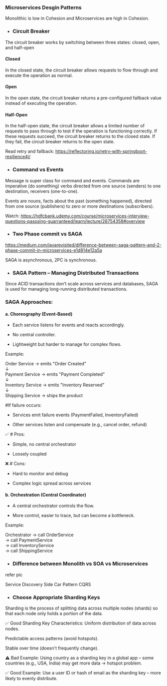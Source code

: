 ### Microservices Desgin Patterns

Monolithic is low in Cohesion and Microservices are high in Cohesion.


* ### Circuit Breaker

The circuit breaker works by switching between three states: closed, open, and half-open

#### Closed
In the closed state, the circuit breaker allows requests to flow through and execute the operation as normal.

#### Open
In the open state, the circuit breaker returns a pre-configured fallback value instead of executing the operation.

#### Half-Open
In the half-open state, the circuit breaker allows a limited number of requests to pass through to test if the operation is functioning correctly. If these requests succeed, the circuit breaker returns to the closed state. If they fail, the circuit breaker returns to the open state.

Read retry and fallback: https://reflectoring.io/retry-with-springboot-resilience4j/

* ### Command vs Events
Message is super class for command and events.
Commands are imperative (do something) verbs directed from one source (senders) to one destination, receivers (one-to-one).

Events are nouns, facts about the past (something happened), directed from one source (publishers) to zero or more destinations (subscribers).

Watch: https://hdfcbank.udemy.com/course/microservices-interview-questions-passsing-guarranteed/learn/lecture/28754358#overview

* ### Two Phase commit vs SAGA

https://medium.com/javarevisited/difference-between-saga-pattern-and-2-phase-commit-in-microservices-e1d814e12a5a

SAGA is asynchronous, 2PC is synchronous.

* ### SAGA Pattern – Managing Distributed Transactions
Since ACID transactions don’t scale across services and databases, SAGA is used for managing long-running distributed transactions.

### SAGA Approaches:
#### a. Choreography (Event-Based)
- Each service listens for events and reacts accordingly.

- No central controller.

- Lightweight but harder to manage for complex flows.

Example:

Order Service → emits "Order Created"  
↓  
Payment Service → emits "Payment Completed"  
↓  
Inventory Service → emits "Inventory Reserved"  
↓  
Shipping Service → ships the product

#If failure occurs:
- Services emit failure events (PaymentFailed, InventoryFailed)

- Other services listen and compensate (e.g., cancel order, refund)

✅ # Pros:
- Simple, no central orchestrator

- Loosely coupled

❌ # Cons:
- Hard to monitor and debug

- Complex logic spread across services
  
#### b. Orchestration (Central Coordinator)
- A central orchestrator controls the flow.

- More control, easier to trace, but can become a bottleneck.

Example:  

Orchestrator → call OrderService  
             → call PaymentService  
             → call InventoryService  
             → call ShippingService  

* ### Difference between Monolith vs SOA vs Microservices
refer pic

Service Discovery
Side Car Pattern
CQRS

* ### Choose Appropriate Sharding Keys
Sharding is the process of splitting data across multiple nodes (shards) so that each node only holds a portion of the data.

✅ Good Sharding Key Characteristics:
Uniform distribution of data across nodes.

Predictable access patterns (avoid hotspots).

Stable over time (doesn't frequently change).

⚠️ Bad Example:
Using country as a sharding key in a global app – some countries (e.g., USA, India) may get more data → hotspot problem.

✅ Good Example:
Use a user ID or hash of email as the sharding key – more likely to evenly distribute.
